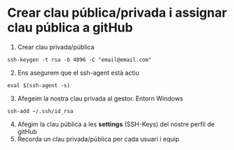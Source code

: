 # Crear clau pública/privada i assignar clau pública a gitHub
1. Crear clau privada/pública
```
ssh-keygen -t rsa -b 4096 -C "email@email.com"
```
2. Ens asegurem que el ssh-agent està actiu
```
eval $(ssh-agent -s)
```
3. Afegeim la nostra clau privada al gestor. Entorn Windows
```
ssh-add ~/.ssh/id_rsa
```
4. Afegim la clau pública a les **settings** (SSH-Keys) del nostre perfil de gitHub
5. Recorda un clau privada/pública per cada usuari i equip
